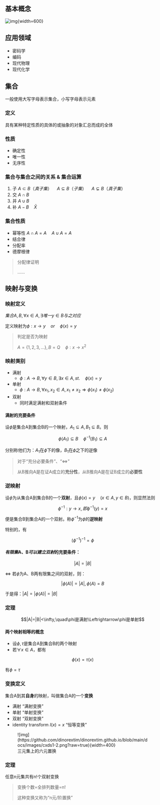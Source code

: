 ## 基本概念

![img](https://github.com/dinorextim/dinorextim.github.io/blob/main/docs/images/cxds1-1.png?raw=true){width=600}

## 应用领域

- 密码学
- 编码
- 现代物理
- 现代化学

## 集合

一般使用大写字母表示集合，小写字母表示元素

### 定义

具有某种特定性质的具体的或抽象的对象汇总而成的全体

### 性质

- 确定性
- 唯一性
- 无序性

### 集合与集合之间的关系 & 集合运算

1. 子 $A \subset B（真子集） \quad A \subseteq B（子集）\quad A \subsetneq B（真子集）$
2. 交 $A \cap B$
3. 并 $A \cup B$
4. 补 $A-B\quad \bar{X}$

### 集合性质

- 幂等性 $A\cap A=A\quad A\cup A=A$
- 结合律
- 分配率
- 德摩根律

> 分配律证明
> 
> ......

## 映射与变换

### 映射定义

$集合A,B,\forall x \in A ,\exists 唯一 y\in B与之对应$

定义映射为$\phi: x\to y\quad or \quad \phi(x)=y$

> 判定是否为映射
> 
> $A=\{1,2,3,\dots\},B=Q\quad \phi: x\to x^2$

### 映射类别

- 满射
    - $\phi: A\to B,\forall y\in B,\exists x\in A,st. \quad \phi(x)=y$
- 单射
    - $\phi: A\to B,\forall x_1,x_2\in A,x_1\neq x_2 \Rightarrow\phi(x_1)\neq\phi(x_2)$ 
- 双射
    - 同时满足满射和双射条件

#### 满射的充要条件

设$\phi$是集合A到集合B的一个映射，$A_1\subseteq A,B_1\subseteq B$。则

$$\phi(A_1)\subseteq B\quad \phi^{-1}(B_1)\subseteq A$$

分别称他们为：$A_1$在$\phi$下的像，$B_1$在$\phi$之下的逆像

> 对于“充分必要条件”、“$\Leftrightarrow$”
> 
> 从B推向A是在证A成立的**充分性**，从B推向A是在证B成立的**必要性**

### 逆映射

设$\phi$为从集合A到集合B的一个**双射**，且$\phi(x)=y\quad (x\in A,y\in B)$，则显然法则

$$\phi^{-1}:y\to x,即\phi^{-1}(y)=x$$

便是集合B到集合A的一个双射。称$\phi^{-1}$为$\phi$的**逆映射**

特别的，有

$$(\phi^{-1})^{-1}=\phi$$

#### *有限集*A、B*可以建立双射*的充要条件：

$$|A|=|B|$$

$\Leftrightarrow$ 若$\phi$为A、B两有限集之间的双射，则：

$$|\phi(A)|=|A|,\phi(A)=B$$

于是得：$|A|=|\phi(A)|=|B|$


### 定理

$$|A|=|B|<\infty,\quad\phi是满射\Leftrightarrow\phi是单射$$

#### 两个映射相等的概念

- 设$\phi,\tau$是集合A到集合B的两个映射
- 若$\forall x\in A$，都有

$$\phi(x)=\tau(x)$$

有$\phi=\tau$

### 变换定义

集合A到其**自身**的映射，叫做集合A的一个**变换**

- 满射 “满射变换”
- 单射 “单射变换”
- 双射 “双射变换”
- identity transform $I(x)=x$ “恒等变换”

<figure markdown>
![img](https://github.com/dinorextim/dinorextim.github.io/blob/main/docs/images/cxds1-2.png?raw=true){width=400}
<figcaption>三元集上的六元置换</figcaption>
</figure>

### 定理

任意n元集共有n!个双射变换

> 变换个数=全排列数量=n!
> 
> 这种变换又称为“n元/阶置换”



